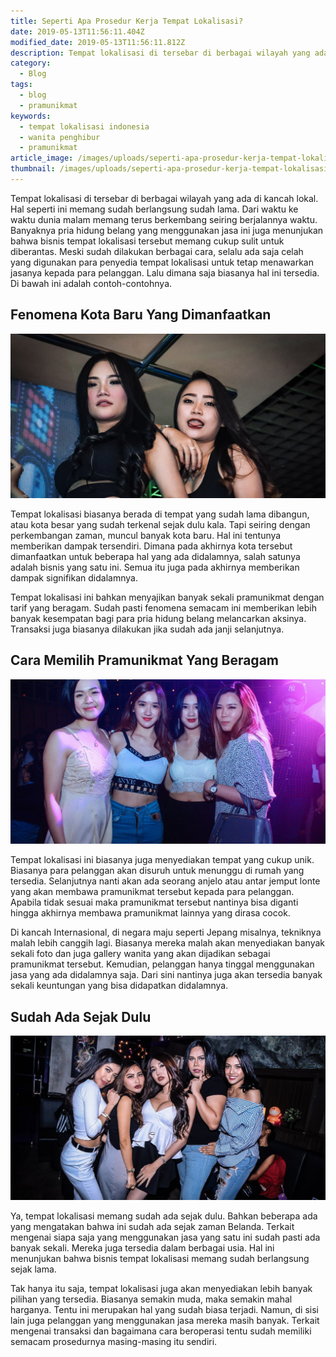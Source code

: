 ```yaml
---
title: Seperti Apa Prosedur Kerja Tempat Lokalisasi?
date: 2019-05-13T11:56:11.404Z
modified_date: 2019-05-13T11:56:11.812Z
description: Tempat lokalisasi di tersebar di berbagai wilayah yang ada di kancah lokal. Hal seperti ini memang sudah berlangsung sudah lama.
category:
  - Blog
tags:
  - blog
  - pramunikmat
keywords:
  - tempat lokalisasi indonesia
  - wanita penghibur
  - pramunikmat
article_image: /images/uploads/seperti-apa-prosedur-kerja-tempat-lokalisasi-3.jpg
thumbnail: /images/uploads/seperti-apa-prosedur-kerja-tempat-lokalisasi-1-009.jpg
---
```

Tempat lokalisasi di tersebar di berbagai wilayah yang ada di kancah lokal. Hal seperti ini memang sudah berlangsung sudah lama. Dari waktu ke waktu dunia malam memang terus berkembang seiring berjalannya waktu. Banyaknya pria hidung belang yang menggunakan jasa ini juga menunjukan bahwa bisnis tempat lokalisasi tersebut memang cukup sulit untuk diberantas. Meski sudah dilakukan berbagai cara, selalu ada saja celah yang digunakan para penyedia tempat lokalisasi untuk tetap menawarkan jasanya kepada para pelanggan. Lalu dimana saja biasanya hal ini tersedia. Di bawah ini adalah contoh-contohnya.



## Fenomena Kota Baru Yang Dimanfaatkan

![Seperti Apa Prosedur Kerja Tempat Lokalisasi?](/images/uploads/seperti-apa-prosedur-kerja-tempat-lokalisasi-3.jpg)

Tempat lokalisasi biasanya berada di tempat yang sudah lama dibangun, atau kota besar yang sudah terkenal sejak dulu kala. Tapi seiring dengan perkembangan zaman, muncul banyak kota baru. Hal ini tentunya memberikan dampak tersendiri. Dimana pada akhirnya kota tersebut dimanfaatkan untuk beberapa hal yang ada didalamnya, salah satunya adalah bisnis yang satu ini. Semua itu juga pada akhirnya memberikan dampak signifikan didalamnya.

Tempat lokalisasi ini bahkan menyajikan banyak sekali pramunikmat dengan tarif yang beragam. Sudah pasti fenomena semacam ini memberikan lebih banyak kesempatan bagi para pria hidung belang melancarkan aksinya. Transaksi juga biasanya dilakukan jika sudah ada janji selanjutnya.



## Cara Memilih Pramunikmat Yang Beragam

![Seperti Apa Prosedur Kerja Tempat Lokalisasi?](/images/uploads/seperti-apa-prosedur-kerja-tempat-lokalisasi-2.jpg)

Tempat lokalisasi ini biasanya juga menyediakan tempat yang cukup unik. Biasanya para pelanggan akan disuruh untuk menunggu di rumah yang tersedia. Selanjutnya nanti akan ada seorang anjelo atau antar jemput lonte yang akan membawa pramunikmat tersebut kepada para pelanggan. Apabila tidak sesuai maka pramunikmat tersebut nantinya bisa diganti hingga akhirnya membawa pramunikmat lainnya yang dirasa cocok.

Di kancah Internasional, di negara maju seperti Jepang misalnya, tekniknya malah lebih canggih lagi. Biasanya mereka malah akan menyediakan banyak sekali foto dan juga gallery wanita yang akan dijadikan sebagai pramunikmat tersebut. Kemudian, pelanggan hanya tinggal menggunakan jasa yang ada didalamnya saja. Dari sini nantinya juga akan tersedia banyak sekali keuntungan yang bisa didapatkan didalamnya.



## Sudah Ada Sejak Dulu

![Seperti Apa Prosedur Kerja Tempat Lokalisasi?](/images/uploads/seperti-apa-prosedur-kerja-tempat-lokalisasi-1.jpg)

Ya, tempat lokalisasi memang sudah ada sejak dulu. Bahkan beberapa ada yang mengatakan bahwa ini sudah ada sejak zaman Belanda. Terkait mengenai siapa saja yang menggunakan jasa yang satu ini sudah pasti ada banyak sekali. Mereka juga tersedia dalam berbagai usia. Hal ini menunjukan bahwa bisnis tempat lokalisasi memang sudah berlangsung sejak lama.

Tak hanya itu saja, tempat lokalisasi juga akan menyediakan lebih banyak pilihan yang tersedia. Biasanya semakin muda, maka semakin mahal harganya. Tentu ini merupakan hal yang sudah biasa terjadi. Namun, di sisi lain juga pelanggan yang menggunakan jasa mereka masih banyak. Terkait mengenai transaksi dan bagaimana cara beroperasi tentu sudah memiliki semacam prosedurnya masing-masing itu sendiri.
